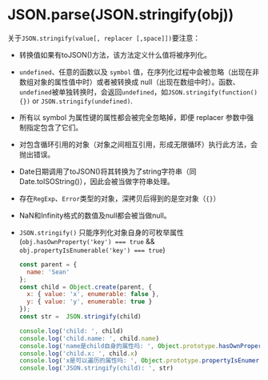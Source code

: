# JSON.parse(JSON.stringify(obj))

关于`JSON.stringify(value[, replacer [,space]])`要注意：

- 转换值如果有toJSON()方法，该方法定义什么值将被序列化。
- `undefined`、任意的函数以及 `symbol` 值，在序列化过程中会被忽略（出现在非数组对象的属性值中时）或者被转换成 null（出现在数组中时）。函数、`undefined`被单独转换时，会返回`undefined`，如`JSON.stringify(function(){})` or `JSON.stringify(undefined)`.
- 所有以 symbol 为属性键的属性都会被完全忽略掉，即便 replacer 参数中强制指定包含了它们。
- 对包含循环引用的对象（对象之间相互引用，形成无限循环）执行此方法，会抛出错误。
- Date日期调用了toJSON()将其转换为了string字符串（同Date.toISOString()），因此会被当做字符串处理。
- 存在`RegExp`、`Error`类型的对象，深拷贝后得到的是空对象（`{}`）
- NaN和Infinity格式的数值及null都会被当做null。


- `JSON.stringify()` 只能序列化对象自身的可枚举属性(`obj.hasOwnProperty('key') === true` && `obj.propertyIsEnumerable('key') === true`)

  ```js
  const parent = {
    name: 'Sean'
  };
  const child = Object.create(parent, {
    x: { value: 'x', enumerable: false },
    y: { value: 'y', enumerable: true }
  });
  const str =  JSON.stringify(child)

  console.log('child: ', child)
  console.log('child.name: ', child.name)
  console.log('name是child自身的属性吗: ', Object.prototype.hasOwnProperty('name'))
  console.log('child.x: ', child.x)
  console.log('x是可以遍历的属性吗: ', Object.prototype.propertyIsEnumerable('key'))
  console.log('JSON.stringify(child): ', str)
  ```


